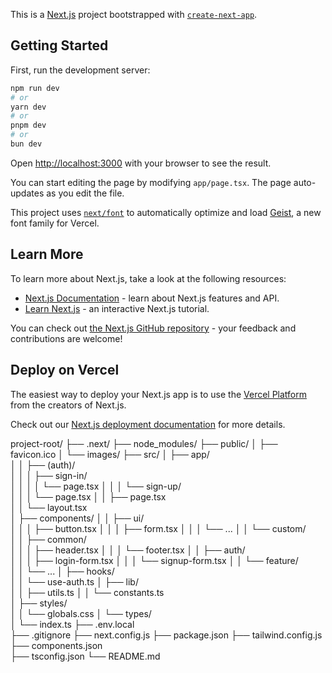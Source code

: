 This is a [Next.js](https://nextjs.org) project bootstrapped with [`create-next-app`](https://nextjs.org/docs/app/api-reference/cli/create-next-app).

## Getting Started

First, run the development server:

```bash
npm run dev
# or
yarn dev
# or
pnpm dev
# or
bun dev
```

Open [http://localhost:3000](http://localhost:3000) with your browser to see the result.

You can start editing the page by modifying `app/page.tsx`. The page auto-updates as you edit the file.

This project uses [`next/font`](https://nextjs.org/docs/app/building-your-application/optimizing/fonts) to automatically optimize and load [Geist](https://vercel.com/font), a new font family for Vercel.

## Learn More

To learn more about Next.js, take a look at the following resources:

- [Next.js Documentation](https://nextjs.org/docs) - learn about Next.js features and API.
- [Learn Next.js](https://nextjs.org/learn) - an interactive Next.js tutorial.

You can check out [the Next.js GitHub repository](https://github.com/vercel/next.js) - your feedback and contributions are welcome!

## Deploy on Vercel

The easiest way to deploy your Next.js app is to use the [Vercel Platform](https://vercel.com/new?utm_medium=default-template&filter=next.js&utm_source=create-next-app&utm_campaign=create-next-app-readme) from the creators of Next.js.

Check out our [Next.js deployment documentation](https://nextjs.org/docs/app/building-your-application/deploying) for more details.





project-root/
├── .next/
├── node_modules/
├── public/
│   ├── favicon.ico
│   └── images/
├── src/
│   ├── app/                    
│   │   ├── (auth)/             
│   │   │   ├── sign-in/        
│   │   │   │   └── page.tsx
│   │   │   └── sign-up/         
│   │   │       └── page.tsx
│   │   ├── page.tsx             
│   │   └── layout.tsx           
│   ├── components/
│   │   ├── ui/                 
│   │   │   ├── button.tsx
│   │   │   ├── form.tsx
│   │   │   └── ...
│   │   └── custom/             
│   │       ├── common/         
│   │       │   ├── header.tsx
│   │       │   └── footer.tsx
│   │       ├── auth/            
│   │       │   ├── login-form.tsx
│   │       │   └── signup-form.tsx
│   │       └── feature/         
│   │           └── ...
│   ├── hooks/                    
│   │   └── use-auth.ts
│   ├── lib/                      
│   │   ├── utils.ts
│   │   └── constants.ts          
│   ├── styles/                 
│   │   └── globals.css
│   └── types/                   
│       └── index.ts
├── .env.local                  
├── .gitignore
├── next.config.js
├── package.json
├── tailwind.config.js
├── components.json             
├── tsconfig.json
└── README.md